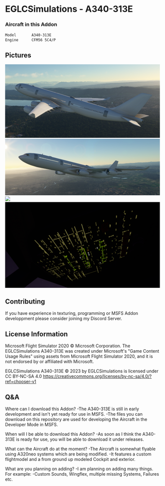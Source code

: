 # EGLCSimulations - A340-313E

### Aircraft in this Addon

 ```
 Model       A340-313E
 Engine      CFM56 5C4/P
 ```

## Pictures

![](documentation/pictures/1.png)
![](documentation/pictures/2.png)
![](documentation/pictures/3.png)
![](documentation/pictures/4.png)

## Contributing

If you have experience in texturing, programming or MSFS Addon developpment please consider joining my Discord Server.

## License Information

Microsoft Flight Simulator 2020 © Microsoft Corporation. The EGLCSimulations A340-313E was created under Microsoft's "Game Content Usage Rules" using assets from Microsoft Flight Simulator 2020, and it is not endorsed by or affiliated with Microsoft. 

EGLCSimulations A340-313E © 2023 by EGLCSimulations is licensed under CC BY-NC-SA 4.0 
https://creativecommons.org/licenses/by-nc-sa/4.0/?ref=chooser-v1

## Q&A

Where can I download this Addon?
-The A340-313E is still in early development and isn't yet ready for use in MSFS.
-The files you can download on this repository are used for developing the Aircraft in the Developer Mode in MSFS. 

When will I be able to download this Addon?
-As soon as I think the A340-313E is ready for use, you will be able to download it under releases.

What can the Aircraft do at the moment?
-The Aircraft is somewhat flyable using A320neo systems which are being modified.
-It features a custom flightmodel and a from ground up modeled Cockpit and exterior.

What are you planning on adding?
-I am planning on adding many things. For example:
-Custom Sounds, Wingflex, multiple missing Systems, Failures etc.